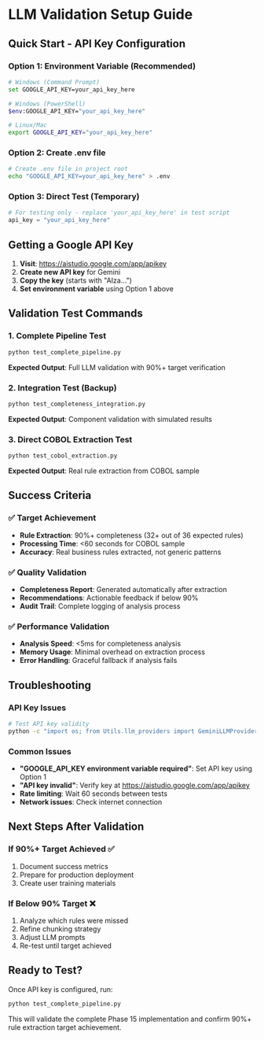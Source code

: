 # LLM Validation Setup Guide

## Quick Start - API Key Configuration

### Option 1: Environment Variable (Recommended)
```bash
# Windows (Command Prompt)
set GOOGLE_API_KEY=your_api_key_here

# Windows (PowerShell)
$env:GOOGLE_API_KEY="your_api_key_here"

# Linux/Mac
export GOOGLE_API_KEY="your_api_key_here"
```

### Option 2: Create .env file
```bash
# Create .env file in project root
echo "GOOGLE_API_KEY=your_api_key_here" > .env
```

### Option 3: Direct Test (Temporary)
```python
# For testing only - replace 'your_api_key_here' in test script
api_key = "your_api_key_here"
```

## Getting a Google API Key

1. **Visit**: https://aistudio.google.com/app/apikey
2. **Create new API key** for Gemini
3. **Copy the key** (starts with "AIza...")
4. **Set environment variable** using Option 1 above

## Validation Test Commands

### 1. Complete Pipeline Test
```bash
python test_complete_pipeline.py
```
**Expected Output**: Full LLM validation with 90%+ target verification

### 2. Integration Test (Backup)
```bash
python test_completeness_integration.py
```
**Expected Output**: Component validation with simulated results

### 3. Direct COBOL Extraction Test
```bash
python test_cobol_extraction.py
```
**Expected Output**: Real rule extraction from COBOL sample

## Success Criteria

### ✅ Target Achievement
- **Rule Extraction**: 90%+ completeness (32+ out of 36 expected rules)
- **Processing Time**: <60 seconds for COBOL sample
- **Accuracy**: Real business rules extracted, not generic patterns

### ✅ Quality Validation
- **Completeness Report**: Generated automatically after extraction
- **Recommendations**: Actionable feedback if below 90%
- **Audit Trail**: Complete logging of analysis process

### ✅ Performance Validation
- **Analysis Speed**: <5ms for completeness analysis
- **Memory Usage**: Minimal overhead on extraction process
- **Error Handling**: Graceful fallback if analysis fails

## Troubleshooting

### API Key Issues
```bash
# Test API key validity
python -c "import os; from Utils.llm_providers import GeminiLLMProvider; print('API Key:', 'SET' if os.getenv('GOOGLE_API_KEY') else 'NOT SET')"
```

### Common Issues
- **"GOOGLE_API_KEY environment variable required"**: Set API key using Option 1
- **"API key invalid"**: Verify key at https://aistudio.google.com/app/apikey
- **Rate limiting**: Wait 60 seconds between tests
- **Network issues**: Check internet connection

## Next Steps After Validation

### If 90%+ Target Achieved ✅
1. Document success metrics
2. Prepare for production deployment
3. Create user training materials

### If Below 90% Target ❌
1. Analyze which rules were missed
2. Refine chunking strategy
3. Adjust LLM prompts
4. Re-test until target achieved

## Ready to Test?

Once API key is configured, run:
```bash
python test_complete_pipeline.py
```

This will validate the complete Phase 15 implementation and confirm 90%+ rule extraction target achievement.